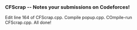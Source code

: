 ### CFScrap -- Notes your submissions on Codeforces!
Edit line 164 of CFScrap.cpp.
Compile popup.cpp.
COmpile-run CFScrap.cpp.
All done!

